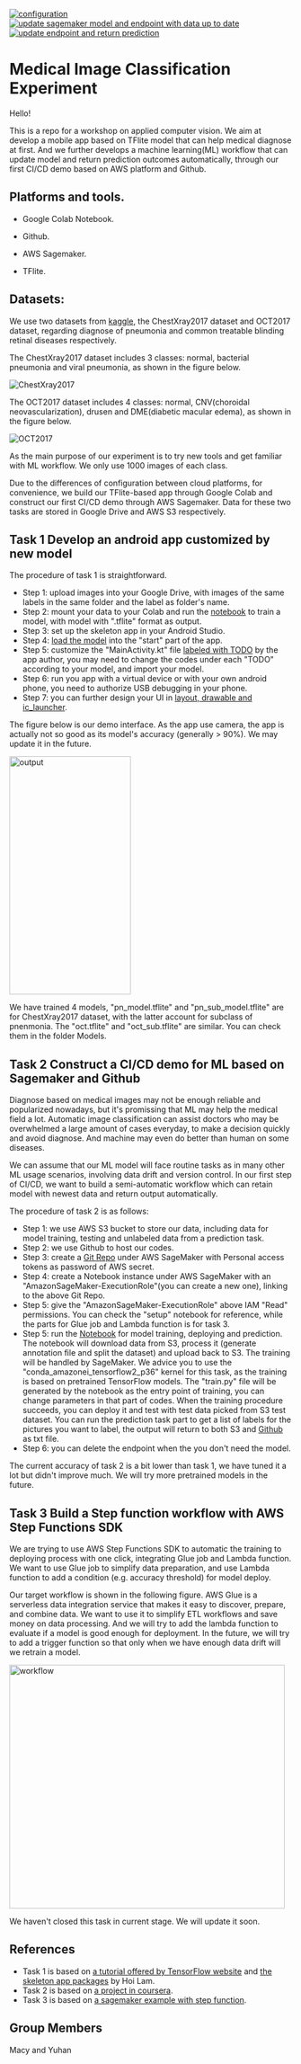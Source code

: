 [![configuration](https://github.com/Macyatmacy/img_cls_exp/actions/workflows/main.yml/badge.svg)](https://github.com/Macyatmacy/img_cls_exp/actions/workflows/main.yml)
[![update sagemaker model and endpoint with data up to date](https://github.com/Macyatmacy/img_cls_exp/actions/workflows/updateModel.yml/badge.svg)](https://github.com/Macyatmacy/img_cls_exp/actions/workflows/updateModel.yml)
[![update endpoint and return prediction](https://github.com/Macyatmacy/img_cls_exp/actions/workflows/updateModelPrediction.yml/badge.svg)](https://github.com/Macyatmacy/img_cls_exp/actions/workflows/updateModelPrediction.yml)

# Medical Image Classification Experiment

Hello!

This is a repo for a workshop on applied computer vision. We aim at develop a mobile app based on TFlite model that can help medical diagnose at first. And we further develops a machine learning(ML) workflow that can update model and return prediction outcomes automatically, through our first CI/CD demo based on AWS platform and Github.


## Platforms and tools.

- Google Colab Notebook.

- Github.

- AWS Sagemaker.

- TFlite.

## Datasets:

We use two datasets from [kaggle](https://data.mendeley.com/datasets/rscbjbr9sj/2), the ChestXray2017 dataset and OCT2017 dataset, regarding diagnose of pneumonia and common treatable blinding retinal diseases respectively.

The ChestXray2017 dataset includes 3 classes: normal, bacterial pneumonia and viral pneumonia, as shown in the figure below.

![ChestXray2017](Images/ChestXray2017.PNG)

The OCT2017 dataset includes 4 classes: normal, CNV(choroidal neovascularization), drusen and DME(diabetic macular edema), as shown in the figure below.

![OCT2017](Images/OCT2017.PNG)

As the main purpose of our experiment is to try new tools and get familiar with ML workflow. We only use 1000 images of each class.

Due to the differences of configuration between cloud platforms, for convenience, we build our TFlite-based app through Google Colab and construct our first CI/CD demo through AWS Sagemaker. Data for these two tasks are stored in Google Drive and AWS S3 respectively.

## Task 1 Develop an android app customized by new model

The procedure of task 1 is straightforward.

- Step 1: upload images into your Google Drive, with images of the same labels in the same folder and the label as folder's name.
- Step 2: mount your data to your Colab and run the [notebook](Notebooks/Medical_Classification_with_TFLite_Model_Maker.ipynb) to train a model, with model with ".tflite" format as output. 
- Step 3: set up the skeleton app in your Android Studio.
- Step 4: [load the model](Images/Load_model.PNG) into the "start" part of the app.
- Step 5: customize the "MainActivity.kt" file [labeled with TODO](Images/TODO.PNG) by the app author, you may need to change the codes under each "TODO" according to your model, and import your model.
- Step 6: run you app with a virtual device or with your own android phone, you need to authorize USB debugging in your phone.
- Step 7: you can further design your UI in [layout, drawable and ic_launcher](Images/UI.PNG). 

The figure below is our demo interface. As the app use camera, the app is actually not so good as its model's accuracy (generally > 90%). We may update it in the future.

<img src="Images/OUTPUT.jpg" width="216" height="424" alt="output"/><br/>

We have trained 4 models, "pn_model.tflite" and "pn_sub_model.tflite" are for ChestXray2017 dataset, with the latter account for subclass of pnenmonia. The "oct.tflite" and "oct_sub.tflite" are similar. You can check them in the folder Models.

## Task 2 Construct a CI/CD demo for ML based on Sagemaker and Github

Diagnose based on medical images may not be enough reliable and popularized nowadays, but it's promissing that ML may help the medical field a lot. Automatic image classification can assist doctors who may be overwhelmed a large amount of cases everyday, to make a decision quickly and avoid diagnose. And machine may even do better than human on some diseases. 

We can assume that our ML model will face routine tasks as in many other ML usage scenarios, involving data drift and version control. In our first step of CI/CD, we want to build a semi-automatic workflow which can retain model with newest data and return output automatically. 

The procedure of task 2 is as follows:
- Step 1: we use AWS S3 bucket to store our data, including data for model training, testing and unlabeled data from a prediction task.
- Step 2: we use Github to host our codes.
- Step 3: create a [Git Repo](Images/GitRepo.PNG) under AWS SageMaker with Personal access tokens as password of AWS secret.
- Step 4: create a Notebook instance under AWS SageMaker with an "AmazonSageMaker-ExecutionRole"(you can create a new one), linking to the above Git Repo.
- Step 5: give the "AmazonSageMaker-ExecutionRole" above IAM "Read" permissions. You can check the "setup" notebook for reference, while the parts for Glue job and Lambda function is for task 3.
- Step 5: run the [Notebook](Notebooks/Medical_Classification_with_SageMaker_TF.ipynb) for model training, deploying and prediction. The notebook will download data from S3, process it (generate annotation file and split the dataset) and upload back to S3. The training will be handled by SageMaker. We advice you to use the "conda_amazonei_tensorflow2_p36" kernel for this task, as the training is based on pretrained TensorFlow models. The "train.py" file will be generated by the notebook as the entry point of training, you can change parameters in that part of codes. When the training procedure succeeds, you can deploy it and test with test data picked from S3 test dataset. You can run the prediction task part to get a list of labels for the pictures you want to label, the output will return to both S3 and [Github](MedicalImage/Pneumonia/task/prediction_output.txt) as txt file.
- Step 6: you can delete the endpoint when the you don't need the model.

The current accuracy of task 2 is a bit lower than task 1, we have tuned it a lot but didn't improve much. We will try more pretrained models in the future.

## Task 3 Build a Step function workflow with AWS Step Functions SDK
We are trying to use AWS Step Functions SDK to automatic the training to deploying process with one click, integrating Glue job and Lambda function. We want to use Glue job to simplify data preparation, and use Lambda function to add a condition (e.g. accuracy threshold) for model deploy.

Our target workflow is shown in the following figure. AWS Glue is a serverless data integration service that makes it easy to discover, prepare, and combine data. We want to use it to simplify ETL workflows and save money on data processing. And we will try to add the lambda function to evaluate if a model is good enough for deployment. In the future, we will try to add a trigger function so that only when we have enough data drift will we retrain a model.

<img src="Images/Workflow.PNG" width="490" height="434" alt="workflow"/><br/>


We haven't closed this task in current stage. We will update it soon.

## References
- Task 1 is based on [a tutorial offered by TensorFlow website](https://codelabs.developers.google.com/codelabs/recognize-flowers-with-tensorflow-on-android/#0) and [the skeleton app packages](https://github.com/hoitab/TFLClassify.git) by Hoi Lam.
- Task 2 is based on [a project in coursera](https://github.com/maulikpokiya/Machine-Learning/tree/58a7fb3335ac734f6cf76b2536e4e4ffcdfc44a4/Coursera%20TensorFlow%20with%20Sagemaker).
- Task 3 is based on [a sagemaker example with step function](https://github.com/Macyatmacy/amazon-sagemaker-examples/tree/master/step-functions-data-science-sdk/automate_model_retraining_workflow).

## Group Members
Macy and Yuhan
